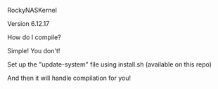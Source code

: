 RockyNASKernel

Version 6.12.17

How do I compile?

Simple! You don't!

Set up the "update-system" file using install.sh (available on this repo)

And then it will handle compilation for you!
